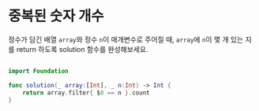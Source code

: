 중복된 숫자 개수
===============

정수가 담긴 배열 `array`와 정수 `n`이 매개변수로 주어질 때, `array`에 `n`이 몇 개 있는 지를 return 하도록 solution 함수를 완성해보세요.

```swift 

import Foundation

func solution(_ array:[Int], _ n:Int) -> Int {
    return array.filter{ $0 == n }.count
}

```
